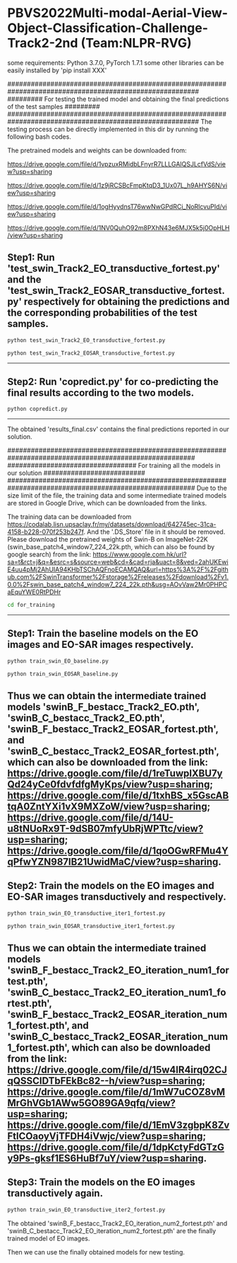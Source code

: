 # PBVS2022Multi-modal-Aerial-View-Object-Classification-Challenge-Track2-2nd (Team:NLPR-RVG)
some requirements: Python 3.7.0, PyTorch 1.7.1
some other libraries can be easily installed by 'pip install XXX'


#########################################################################################################
######### For testing the trained model and obtaining the final predictions of the test samples #########
#########################################################################################################
The testing process can be directly implemented in this dir by running the following bash codes.

The pretrained models and weights can be downloaded from:

https://drive.google.com/file/d/1vpzuxRMidbLFnyrR7LLLGAlQSJLcfVdS/view?usp=sharing

https://drive.google.com/file/d/1z9jRCSBcFmpKtqD3_1Ux07L_h9AHYS6N/view?usp=sharing

https://drive.google.com/file/d/1ogHyydnsT76wwNwGPdRCi_NoRlcvuPId/view?usp=sharing

https://drive.google.com/file/d/1NV0QuhO92m8PXhN43e6MJX5k5j0OpHLH/view?usp=sharing

 
Step1: Run 'test_swin_Track2_EO_transductive_fortest.py' and the 'test_swin_Track2_EOSAR_transductive_fortest.py' respectively for obtaining the predictions and the corresponding probabilities of the test samples.
-------------------------------------------------------------------------------
```bash
python test_swin_Track2_EO_transductive_fortest.py
```
```bash
python test_swin_Track2_EOSAR_transductive_fortest.py
```
--------------------------------------------------------------------------------
Step2: Run 'copredict.py' for co-predicting the final results according to the two models.
--------------------------------------------------------------------------------
```bash
python copredict.py
```
--------------------------------------------------------------------------------
The obtained 'results_final.csv' contains the final predictions reported in our solution.


########################################################################################################
################################# For training all the models in our solution ##########################
########################################################################################################
Due to the size limit of the file, the training data and some intermediate trained models are stored in Google Drive, which can be downloaded from the links.

The training data can be downloaded from https://codalab.lisn.upsaclay.fr/my/datasets/download/642745ec-31ca-4158-b228-070f253b247f. And the '.DS_Store' file in it should be removed. 
Please download the pretrained weights of Swin-B on ImageNet-22K (swin_base_patch4_window7_224_22k.pth, which can also be found by google search) from the link: https://www.google.com.hk/url?sa=t&rct=j&q=&esrc=s&source=web&cd=&cad=rja&uact=8&ved=2ahUKEwiE4uu4pMj2AhUIA94KHbTSChAQFnoECAMQAQ&url=https%3A%2F%2Fgithub.com%2FSwinTransformer%2Fstorage%2Freleases%2Fdownload%2Fv1.0.0%2Fswin_base_patch4_window7_224_22k.pth&usg=AOvVaw2Mr0PHPCaEquYWE0RtPDHr

```bash
cd for_training 
```
--------------------------------------------------------------------------------
Step1: Train the baseline models on the EO images and EO-SAR images respectively.
--------------------------------------------------------------------------------
```bash
python train_swin_EO_baseline.py
```
```bash
python train_swin_EOSAR_baseline.py
```
Thus we can obtain the intermediate trained models 'swinB_F_bestacc_Track2_EO.pth', 'swinB_C_bestacc_Track2_EO.pth', 'swinB_F_bestacc_Track2_EOSAR_fortest.pth', and 'swinB_C_bestacc_Track2_EOSAR_fortest.pth', which can also be downloaded from the link: https://drive.google.com/file/d/1reTuwpIXBU7yQd24yCe0fdvfdfgMyKps/view?usp=sharing; https://drive.google.com/file/d/1txhBS_x5GscABtqA0ZntYXi1vX9MXZoW/view?usp=sharing; https://drive.google.com/file/d/14U-u8tNUoRx9T-9dSB07mfyUbRjWPTtc/view?usp=sharing; https://drive.google.com/file/d/1qoOGwRFMu4YqPfwYZN987IB21UwidMaC/view?usp=sharing.
--------------------------------------------------------------------------------
Step2: Train the models on the EO images and EO-SAR images transductively and respectively.
--------------------------------------------------------------------------------
```bash
python train_swin_EO_transductive_iter1_fortest.py
```
```bash
python train_swin_EOSAR_transductive_iter1_fortest.py
```
Thus we can obtain the intermediate trained models 'swinB_F_bestacc_Track2_EO_iteration_num1_fortest.pth', 'swinB_C_bestacc_Track2_EO_iteration_num1_fortest.pth', 'swinB_F_bestacc_Track2_EOSAR_iteration_num1_fortest.pth', and 'swinB_C_bestacc_Track2_EOSAR_iteration_num1_fortest.pth', which can also be downloaded from the link: https://drive.google.com/file/d/15w4lR4irq02CJqQSSCIDTbFEkBc82--h/view?usp=sharing; https://drive.google.com/file/d/1mW7uCOZ8vMMrGhVGb1AWw5GO89GA9qfq/view?usp=sharing; https://drive.google.com/file/d/1EmV3zgbpK8ZvFtlCOaoyVjTFDH4iVwjc/view?usp=sharing; https://drive.google.com/file/d/1dpKctyFdGTzGy9Ps-gksf1ES6HuBf7uY/view?usp=sharing.
--------------------------------------------------------------------------------
Step3: Train the models on the EO images transductively again.
--------------------------------------------------------------------------------
```bash
python train_swin_EO_transductive_iter2_fortest.py
```
The obtained 'swinB_F_bestacc_Track2_EO_iteration_num2_fortest.pth' and 'swinB_C_bestacc_Track2_EO_iteration_num2_fortest.pth' are the finally trained model of EO images.

Then we can use the finally obtained models for new testing.





